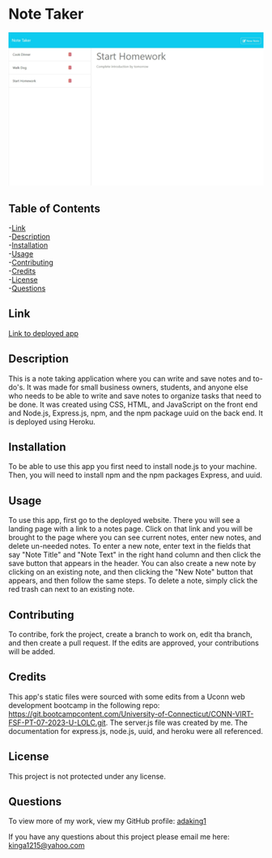 # Note Taker

![screenshot](assets/images/screenshot.png)

## Table of Contents
-[Link](#link)  
-[Description](#description)  
-[Installation](#installation)  
-[Usage](#usage)  
-[Contributing](#contributing)    
-[Credits](#credits)  
-[License](#license)  
-[Questions](#questions)

## Link
[Link to deployed app](https://thawing-depths-70546-5db0d70ae121.herokuapp.com/)

## Description
This is a note taking application where you can write and save notes and to-do's. It was made for small business owners, students, and anyone else who needs to be able to write and save notes to organize tasks that need to be done. It was created using CSS, HTML, and JavaScript on the front end and Node.js, Express.js, npm, and the npm package uuid on the back end. It is deployed using Heroku.

## Installation
To be able to use this app you first need to install node.js to your machine. Then, you will need to install npm and the npm packages Express, and uuid. 

## Usage
To use this app, first go to the deployed website. There you will see a landing page with a link to a notes page. Click on that link and you will be brought to the page where you can see current notes, enter new notes, and delete un-needed notes. To enter a new note, enter text in the fields that say "Note Title" and "Note Text" in the right hand column and then click the save button that appears in the header. You can also create a new note by clicking on an existing note, and then clicking the "New Note" button that appears, and then follow the same steps. To delete a note, simply click the red trash can next to an existing note.

## Contributing
To contribe, fork the project, create a branch to work on, edit tha branch, and then create a pull request. If the edits are approved, your contributions will be added. 

## Credits
This app's static files were sourced with some edits from a Uconn web development bootcamp in the following repo: https://git.bootcampcontent.com/University-of-Connecticut/CONN-VIRT-FSF-PT-07-2023-U-LOLC.git. The server.js file was created by me. The documentation for express.js, node.js, uuid, and heroku were all referenced.

## License
This project is not protected under any license.



## Questions
To view more of my work, view my GitHub profile: [adaking1](https://github.com/adaking1)

If you have any questions about this project please email me here: kinga1215@yahoo.com

